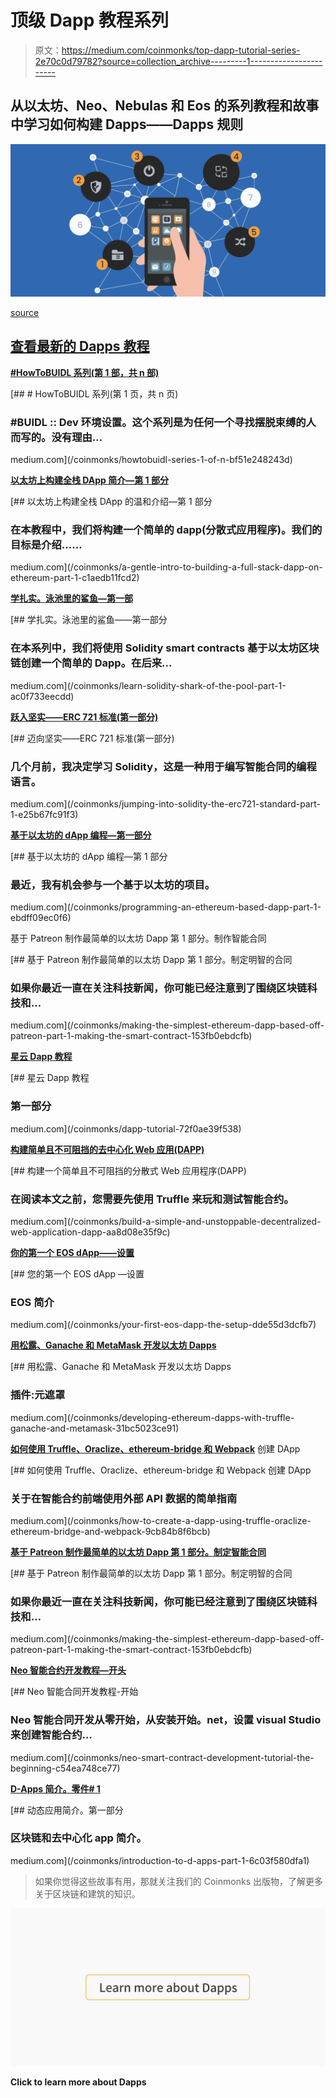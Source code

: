 # 顶级 Dapp 教程系列

> 原文：<https://medium.com/coinmonks/top-dapp-tutorial-series-2e70c0d79782?source=collection_archive---------1----------------------->

## 从以太坊、Neo、Nebulas 和 Eos 的系列教程和故事中学习如何构建 Dapps——Dapps 规则

![](img/9839561433271f61b0115b646a3d4eeb.png)

[source](https://www.collonmade.com/5-reasons-dapps-are-the-future-of-app-development/)

## [查看最新的 Dapps 教程](https://medium.com/coinmonks/dapp/home)

[**#HowToBUIDL 系列(第 1 部，共 n 部)**](/coinmonks/howtobuidl-series-1-of-n-bf51e248243d)

[](/coinmonks/howtobuidl-series-1-of-n-bf51e248243d) [## # HowToBUIDL 系列(第 1 页，共 n 页)

### #BUIDL :: Dev 环境设置。这个系列是为任何一个寻找摆脱束缚的人而写的。没有理由…

medium.com](/coinmonks/howtobuidl-series-1-of-n-bf51e248243d) 

[**以太坊上构建全栈 DApp 简介—第 1 部分**](/coinmonks/a-gentle-intro-to-building-a-full-stack-dapp-on-ethereum-part-1-c1aedb11fcd2)

[](/coinmonks/a-gentle-intro-to-building-a-full-stack-dapp-on-ethereum-part-1-c1aedb11fcd2) [## 以太坊上构建全栈 DApp 的温和介绍—第 1 部分

### 在本教程中，我们将构建一个简单的 dapp(分散式应用程序)。我们的目标是介绍……

medium.com](/coinmonks/a-gentle-intro-to-building-a-full-stack-dapp-on-ethereum-part-1-c1aedb11fcd2) 

[**学扎实。泳池里的鲨鱼—第一部**](/coinmonks/learn-solidity-shark-of-the-pool-part-1-ac0f733eecdd)

[](/coinmonks/learn-solidity-shark-of-the-pool-part-1-ac0f733eecdd) [## 学扎实。泳池里的鲨鱼——第一部分

### 在本系列中，我们将使用 Solidity smart contracts 基于以太坊区块链创建一个简单的 Dapp。在后来…

medium.com](/coinmonks/learn-solidity-shark-of-the-pool-part-1-ac0f733eecdd) 

[**跃入坚实——ERC 721 标准(第一部分)**](/coinmonks/jumping-into-solidity-the-erc721-standard-part-1-e25b67fc91f3)

[](/coinmonks/jumping-into-solidity-the-erc721-standard-part-1-e25b67fc91f3) [## 迈向坚实——ERC 721 标准(第一部分)

### 几个月前，我决定学习 Solidity，这是一种用于编写智能合同的编程语言。

medium.com](/coinmonks/jumping-into-solidity-the-erc721-standard-part-1-e25b67fc91f3) 

[**基于以太坊的 dApp 编程—第一部分**](/coinmonks/programming-an-ethereum-based-dapp-part-1-ebdff09ec0f6)

[](/coinmonks/programming-an-ethereum-based-dapp-part-1-ebdff09ec0f6) [## 基于以太坊的 dApp 编程—第 1 部分

### 最近，我有机会参与一个基于以太坊的项目。

medium.com](/coinmonks/programming-an-ethereum-based-dapp-part-1-ebdff09ec0f6) 

基于 Patreon 制作最简单的以太坊 Dapp 第 1 部分。制作智能合同

[](/coinmonks/making-the-simplest-ethereum-dapp-based-off-patreon-part-1-making-the-smart-contract-153fb0ebdcfb) [## 基于 Patreon 制作最简单的以太坊 Dapp 第 1 部分。制定明智的合同

### 如果你最近一直在关注科技新闻，你可能已经注意到了围绕区块链科技和…

medium.com](/coinmonks/making-the-simplest-ethereum-dapp-based-off-patreon-part-1-making-the-smart-contract-153fb0ebdcfb) 

[**星云 Dapp 教程**](/coinmonks/dapp-tutorial-72f0ae39f538)

[](/coinmonks/dapp-tutorial-72f0ae39f538) [## 星云 Dapp 教程

### 第一部分

medium.com](/coinmonks/dapp-tutorial-72f0ae39f538) 

[**构建简单且不可阻挡的去中心化 Web 应用(DAPP)**](/coinmonks/build-a-simple-and-unstoppable-decentralized-web-application-dapp-aa8d08e35f9c)

[](/coinmonks/build-a-simple-and-unstoppable-decentralized-web-application-dapp-aa8d08e35f9c) [## 构建一个简单且不可阻挡的分散式 Web 应用程序(DAPP)

### 在阅读本文之前，您需要先使用 Truffle 来玩和测试智能合约。

medium.com](/coinmonks/build-a-simple-and-unstoppable-decentralized-web-application-dapp-aa8d08e35f9c) 

[**你的第一个 EOS dApp——设置**](/coinmonks/your-first-eos-dapp-the-setup-dde55d3dcfb7)

[](/coinmonks/your-first-eos-dapp-the-setup-dde55d3dcfb7) [## 您的第一个 EOS dApp —设置

### EOS 简介

medium.com](/coinmonks/your-first-eos-dapp-the-setup-dde55d3dcfb7) 

[**用松露、Ganache 和 MetaMask 开发以太坊 Dapps**](/coinmonks/developing-ethereum-dapps-with-truffle-ganache-and-metamask-31bc5023ce91)

[](/coinmonks/developing-ethereum-dapps-with-truffle-ganache-and-metamask-31bc5023ce91) [## 用松露、Ganache 和 MetaMask 开发以太坊 Dapps

### 插件:元遮罩

medium.com](/coinmonks/developing-ethereum-dapps-with-truffle-ganache-and-metamask-31bc5023ce91) 

[**如何使用 Truffle、Oraclize、ethereum-bridge 和 Webpack**](/coinmonks/how-to-create-a-dapp-using-truffle-oraclize-ethereum-bridge-and-webpack-9cb84b8f6bcb) 创建 DApp

[](/coinmonks/how-to-create-a-dapp-using-truffle-oraclize-ethereum-bridge-and-webpack-9cb84b8f6bcb) [## 如何使用 Truffle、Oraclize、ethereum-bridge 和 Webpack 创建 DApp

### 关于在智能合约前端使用外部 API 数据的简单指南

medium.com](/coinmonks/how-to-create-a-dapp-using-truffle-oraclize-ethereum-bridge-and-webpack-9cb84b8f6bcb) 

[**基于 Patreon 制作最简单的以太坊 Dapp 第 1 部分。制定智能合同**](/coinmonks/making-the-simplest-ethereum-dapp-based-off-patreon-part-1-making-the-smart-contract-153fb0ebdcfb)

[](/coinmonks/making-the-simplest-ethereum-dapp-based-off-patreon-part-1-making-the-smart-contract-153fb0ebdcfb) [## 基于 Patreon 制作最简单的以太坊 Dapp 第 1 部分。制定明智的合同

### 如果你最近一直在关注科技新闻，你可能已经注意到了围绕区块链科技和…

medium.com](/coinmonks/making-the-simplest-ethereum-dapp-based-off-patreon-part-1-making-the-smart-contract-153fb0ebdcfb) 

[**Neo 智能合约开发教程—开头**](/coinmonks/neo-smart-contract-development-tutorial-the-beginning-c54ea748ce77)

[](/coinmonks/neo-smart-contract-development-tutorial-the-beginning-c54ea748ce77) [## Neo 智能合同开发教程-开始

### Neo 智能合同开发从零开始，从安装开始。net，设置 visual Studio 来创建智能合约…

medium.com](/coinmonks/neo-smart-contract-development-tutorial-the-beginning-c54ea748ce77) 

[**D-Apps 简介。零件# 1**](/coinmonks/introduction-to-d-apps-part-1-6c03f580dfa1)

[](/coinmonks/introduction-to-d-apps-part-1-6c03f580dfa1) [## 动态应用简介。第一部分

### 区块链和去中心化 app 简介。

medium.com](/coinmonks/introduction-to-d-apps-part-1-6c03f580dfa1) 

> 如果你觉得这些故事有用，那就关注我们的 Coinmonks 出版物，了解更多关于区块链和建筑的知识。

[![](img/7d70c5a316670e03a5aa58420cc5312b.png)](https://medium.com/coinmonks/dapps/home)

**Click to learn more about Dapps**